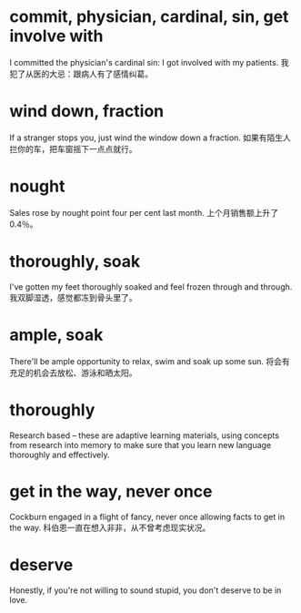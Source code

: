 # commit, physician, cardinal, sin, get involve with
I committed the physician's cardinal sin: I got involved with my patients. 
我犯了从医的大忌：跟病人有了感情纠葛。

# wind down, fraction
If a stranger stops you, just wind the window down a fraction. 
如果有陌生人拦你的车，把车窗摇下一点点就行。

# nought
Sales rose by nought point four per cent last month. 
上个月销售额上升了0.4％。

# thoroughly, soak
I've gotten my feet thoroughly soaked and feel frozen through and through. 
我双脚湿透，感觉都冻到骨头里了。

# ample, soak
There'll be ample opportunity to relax, swim and soak up some sun. 
将会有充足的机会去放松、游泳和晒太阳。

# thoroughly
Research based – these are adaptive learning materials, using concepts from research into memory to make sure that you learn new language thoroughly and effectively.

# get in the way, never once
Cockburn engaged in a flight of fancy, never once allowing facts to get in the way. 
科伯恩一直在想入非非，从不曾考虑现实状况。


# deserve
Honestly, if you're not willing to sound stupid, you don't deserve to be in love.
